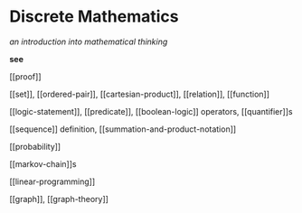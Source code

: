 # Discrete Mathematics

_an introduction into mathematical thinking_

**see**

[[proof]]

[[set]], [[ordered-pair]], [[cartesian-product]], [[relation]], [[function]]

[[logic-statement]], [[predicate]], [[boolean-logic]] operators, [[quantifier]]s

[[sequence]] definition, [[summation-and-product-notation]]

[[probability]]

[[markov-chain]]s

[[linear-programming]]

[[graph]], [[graph-theory]]
